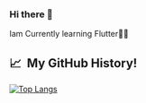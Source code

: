 ### Hi there 👋
Iam Currently learning Flutter🤞😇

<h2> 📈 &nbsp;My GitHub History!</h2>

[![Top Langs](https://github-readme-stats.vercel.app/api/top-langs/?username=thanaseer02&layout=compact)](https://github.com/anuraghazra/github-readme-stats)
<!--
**thanseer02/thanseer02** is a ✨ _special_ ✨ repository because its `README.md` (this file) appears on your GitHub profile.

H[![Top Langs](https://github-readme-stats.vercel.app/api/top-langs/?username=thanaseer02&layout=compact)](https://github.com/anuraghazra/github-readme-stats)
-->
